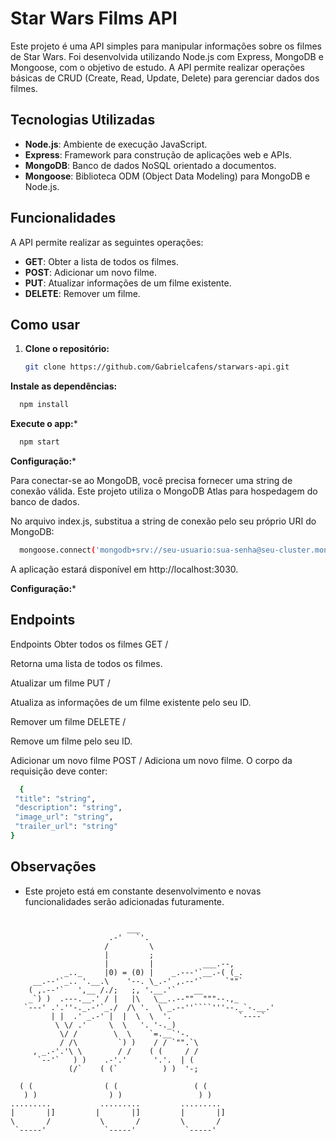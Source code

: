 # Star Wars Films API

Este projeto é uma API simples para manipular informações sobre os filmes de Star Wars. Foi desenvolvida utilizando Node.js com Express, MongoDB e Mongoose, com o objetivo de estudo. A API permite realizar operações básicas de CRUD (Create, Read, Update, Delete) para gerenciar dados dos filmes.


## Tecnologias Utilizadas

- **Node.js**: Ambiente de execução JavaScript.
- **Express**: Framework para construção de aplicações web e APIs.
- **MongoDB**: Banco de dados NoSQL orientado a documentos.
- **Mongoose**: Biblioteca ODM (Object Data Modeling) para MongoDB e Node.js.

## Funcionalidades

A API permite realizar as seguintes operações:

- **GET**: Obter a lista de todos os filmes.
- **POST**: Adicionar um novo filme.
- **PUT**: Atualizar informações de um filme existente.
- **DELETE**: Remover um filme.

## Como usar

1. **Clone o repositório:**
   ```bash
   git clone https://github.com/Gabrielcafens/starwars-api.git
   ```
**Instale as dependências:**

 ```bash
   npm install
```

**Execute o app:***

 ```bash
   npm start
```

**Configuração:***

Para conectar-se ao MongoDB, você precisa fornecer uma string de conexão válida. Este projeto utiliza o MongoDB Atlas para hospedagem do banco de dados.

No arquivo index.js, substitua a string de conexão pelo seu próprio URI do MongoDB:

 ```bash
   mongoose.connect('mongodb+srv://seu-usuario:sua-senha@seu-cluster.mongodb.net/nome-do-banco?retryWrites=true&w=majority')

```
A aplicação estará disponível em http://localhost:3030.


**Configuração:***

## Endpoints

Endpoints
Obter todos os filmes
GET /

Retorna uma lista de todos os filmes.


Atualizar um filme
PUT /

Atualiza as informações de um filme existente pelo seu ID.

Remover um filme
DELETE /

Remove um filme pelo seu ID.

Adicionar um novo filme
POST /
Adiciona um novo filme. O corpo da requisição deve conter:


 ```bash
   {
  "title": "string",
  "description": "string",
  "image_url": "string",
  "trailer_url": "string"
}

```

## Observações

- Este projeto está em constante desenvolvimento e novas funcionalidades serão adicionadas futuramente.

```                         ___

                          ___
                      .-'   `'.
                     /         \
                     |         ;
                     |         |           ___.--,
            _.._     |0) = (0) |    _.---'`__.-( (_.
     __.--'`_.. '.__.\    '--. \_.-' ,.--'`     `""`
    ( ,.--'`   ',__ /./;   ;, '.__.'`    __
    _`) )  .---.__.' / |   |\   \__..--""  """--.,_
   `---' .'.''-._.-'`_./  /\ '.  \ _.--''````'''--._`-.__.'
         | |  .' _.-' |  |  \  \  '.               `----`
          \ \/ .'     \  \   '. '-._)
           \/ /        \  \    `=.__`'-.
           / /\         `) )    / / `"".`\
     , _.-'.'\ \        / /    ( (     / /
      `--'`   ) )    .-'.'      '.'.  | (
             (/`    ( (`          ) )  '-;    
            
  ( (                ( (                 ( (                
   ) )                ) )                 ) )               
.........           .........         .........           
|       |]         |       |]         |       |]                
\       /           \       /         \       /              
 `-----'             `-----'           `-----'  
